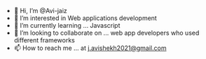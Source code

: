 - 👋 Hi, I’m @Avi-jaiz
- 👀 I’m interested in Web applications development
- 🌱 I’m currently learning ... Javascript
- 💞️ I’m looking to collaborate on ... web app developers who used different frameworks
- 📫 How to reach me ... at j.avishekh2021@gmail.com

<!---
Avi-jaiz/Avi-jaiz is a ✨ special ✨ repository because its `README.md` (this file) appears on your GitHub profile.
You can click the Preview link to take a look at your changes.
--->

